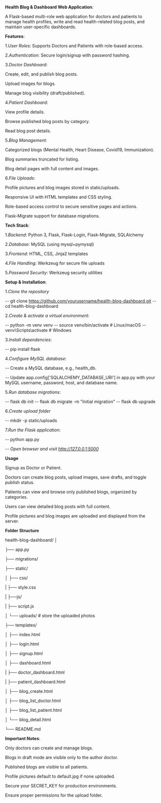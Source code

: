 **Health Blog & Dashboard Web Application**:


A Flask-based multi-role web application for doctors and patients to manage health profiles, write and read health-related blog posts, and maintain user-specific dashboards.



**Features**:


1.*User Roles*: Supports Doctors and Patients with role-based access.



2.*Authentication*: Secure login/signup with password hashing.



3.*Doctor Dashboard*:


Create, edit, and publish blog posts.

Upload images for blogs.

Manage blog visibility (draft/published).



4.*Patient Dashboard*:


View profile details.

Browse published blog posts by category.

Read blog post details.



5.*Blog Management*:


Categorized blogs (Mental Health, Heart Disease, Covid19, Immunization).

Blog summaries truncated for listing.

Blog detail pages with full content and images.


6.*File Uploads*:

Profile pictures and blog images stored in static/uploads.

Responsive UI with HTML templates and CSS styling.

Role-based access control to secure sensitive pages and actions.

Flask-Migrate support for database migrations.



**Tech Stack**:


1.*Backend*: Python 3, Flask, Flask-Login, Flask-Migrate, SQLAlchemy


2.*Database*: MySQL (using mysql+pymysql)


3.*Frontend*: HTML, CSS, Jinja2 templates


4.*File Handling*: Werkzeug for secure file uploads


5.*Password Security*: Werkzeug security utilities



**Setup & Installation**:


1.*Clone the repository*

-- git clone https://github.com/yourusername/health-blog-dashboard.git
-- cd health-blog-dashboard


2.*Create & activate a virtual environment*:

-- python -m venv venv
-- source venv/bin/activate   # Linux/macOS
-- venv\Scripts\activate      # Windows


3.*Install dependencies*:

-- pip install flask


4.*Configure MySQL database*:

-- Create a MySQL database, e.g., health_db.

-- Update app.config['SQLALCHEMY_DATABASE_URI'] in app.py with your MySQL username, password, host, and database name.


5.*Run database migrations*:


-- flask db init
-- flask db migrate -m "Initial migration"
-- flask db upgrade


6.*Create upload folder*

-- mkdir -p static/uploads


7.*Run the Flask application*:

-- python app.py

*-- Open browser and visit http://127.0.0.1:5000*



**Usage**

Signup as Doctor or Patient.

Doctors can create blog posts, upload images, save drafts, and toggle publish status.

Patients can view and browse only published blogs, organized by categories.

Users can view detailed blog posts with full content.

Profile pictures and blog images are uploaded and displayed from the server.



**Folder Structure**

health-blog-dashboard/
│

├── app.py   

├── migrations/    

├── static/

│   ├── css/ 

|        ├── style.css

|   ├──js/

|        ├── script.js

│   └── uploads/                               # store the uploaded photos   

├── templates/

│   ├── index.html

│   ├── login.html

│   ├── signup.html

│   ├── dashboard.html

|   ├── doctor_dashboard.html

|   ├── patient_dashboard.html

│   ├── blog_create.html

│   ├── blog_list_doctor.html

│   ├── blog_list_patient.html

│   └── blog_detail.html

└── README.md



**Important Notes**:


Only doctors can create and manage blogs.

Blogs in draft mode are visible only to the author doctor.

Published blogs are visible to all patients.

Profile pictures default to default.jpg if none uploaded.

Secure your SECRET_KEY for production environments.

Ensure proper permissions for the upload folder.
